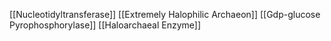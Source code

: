 [[Nucleotidyltransferase]]
[[Extremely Halophilic Archaeon]]
[[Gdp-glucose Pyrophosphorylase]]
[[Haloarchaeal Enzyme]]
